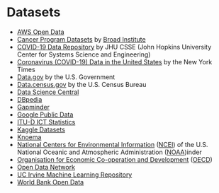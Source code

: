 # Datasets

* [AWS Open Data](https://registry.opendata.aws/)
* [Cancer Program Datasets](http://portals.broadinstitute.org/cgi-bin/cancer/datasets.cgi) by [Broad Institute](https://en.wikipedia.org/wiki/Broad_Institute)
* [COVID-19 Data Repository](https://github.com/CSSEGISandData/COVID-19) by JHU CSSE (John Hopkins University Center for Systems Science and Engineering) 
* [Coronavirus (COVID-19) Data in the United States](https://github.com/nytimes/covid-19-data) by the New York Times
* [Data.gov](https://www.data.gov/) by the U.S. Government
* [Data.census.gov](https://data.census.gov/cedsci/) by the U.S. Census Bureau
* [Data Science Central](https://www.datasciencecentral.com/profiles/blogs/great-sensor-datasets-to-prepare-your-next-career-move-in-iot-int)
* [DBpedia](https://www.dbpedia.org/)
* [Gapminder](https://www.gapminder.org/data/)
* [Google Public Data](https://www.google.com/publicdata/directory)
* [ITU-D ICT Statistics](https://www.itu.int/itu-d/sites/statistics/)
* [Kaggle Datasets](https://www.kaggle.com/datasets)
* [Knoema](https://en.wikipedia.org/wiki/Knoema)
* [National Centers for Environmental Information](https://www.ncdc.noaa.gov/data-access) ([NCEI](https://en.wikipedia.org/wiki/National_Centers_for_Environmental_Information)) of the U.S. National Oceanic and Atmospheric Administration ([NOAA](https://en.wikipedia.org/wiki/National_Oceanic_and_Atmospheric_Administration))inder
* [Organisation for Economic Co-operation and Development](https://data.oecd.org/) ([OECD](https://en.wikipedia.org/wiki/OECD))
* [Open Data Network](https://www.opendatanetwork.com/)
* [UC Irvine Machine Learning Repository](http://archive.ics.uci.edu/ml/index.php)
* [World Bank Open Data](https://data.worldbank.org/)
